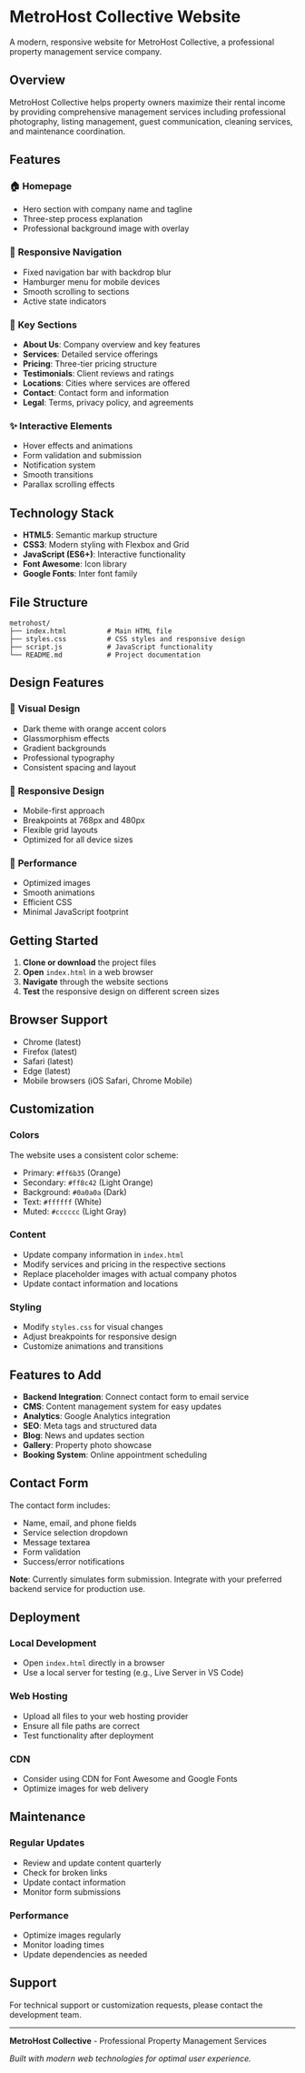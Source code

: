 # MetroHost Collective Website

A modern, responsive website for MetroHost Collective, a professional property management service company.

## Overview

MetroHost Collective helps property owners maximize their rental income by providing comprehensive management services including professional photography, listing management, guest communication, cleaning services, and maintenance coordination.

## Features

### 🏠 **Homepage**
- Hero section with company name and tagline
- Three-step process explanation
- Professional background image with overlay

### 📱 **Responsive Navigation**
- Fixed navigation bar with backdrop blur
- Hamburger menu for mobile devices
- Smooth scrolling to sections
- Active state indicators

### 🎯 **Key Sections**
- **About Us**: Company overview and key features
- **Services**: Detailed service offerings
- **Pricing**: Three-tier pricing structure
- **Testimonials**: Client reviews and ratings
- **Locations**: Cities where services are offered
- **Contact**: Contact form and information
- **Legal**: Terms, privacy policy, and agreements

### ✨ **Interactive Elements**
- Hover effects and animations
- Form validation and submission
- Notification system
- Smooth transitions
- Parallax scrolling effects

## Technology Stack

- **HTML5**: Semantic markup structure
- **CSS3**: Modern styling with Flexbox and Grid
- **JavaScript (ES6+)**: Interactive functionality
- **Font Awesome**: Icon library
- **Google Fonts**: Inter font family

## File Structure

```
metrohost/
├── index.html          # Main HTML file
├── styles.css          # CSS styles and responsive design
├── script.js           # JavaScript functionality
└── README.md           # Project documentation
```

## Design Features

### 🎨 **Visual Design**
- Dark theme with orange accent colors
- Glassmorphism effects
- Gradient backgrounds
- Professional typography
- Consistent spacing and layout

### 📱 **Responsive Design**
- Mobile-first approach
- Breakpoints at 768px and 480px
- Flexible grid layouts
- Optimized for all device sizes

### 🚀 **Performance**
- Optimized images
- Smooth animations
- Efficient CSS
- Minimal JavaScript footprint

## Getting Started

1. **Clone or download** the project files
2. **Open** `index.html` in a web browser
3. **Navigate** through the website sections
4. **Test** the responsive design on different screen sizes

## Browser Support

- Chrome (latest)
- Firefox (latest)
- Safari (latest)
- Edge (latest)
- Mobile browsers (iOS Safari, Chrome Mobile)

## Customization

### Colors
The website uses a consistent color scheme:
- Primary: `#ff6b35` (Orange)
- Secondary: `#ff8c42` (Light Orange)
- Background: `#0a0a0a` (Dark)
- Text: `#ffffff` (White)
- Muted: `#cccccc` (Light Gray)

### Content
- Update company information in `index.html`
- Modify services and pricing in the respective sections
- Replace placeholder images with actual company photos
- Update contact information and locations

### Styling
- Modify `styles.css` for visual changes
- Adjust breakpoints for responsive design
- Customize animations and transitions

## Features to Add

- **Backend Integration**: Connect contact form to email service
- **CMS**: Content management system for easy updates
- **Analytics**: Google Analytics integration
- **SEO**: Meta tags and structured data
- **Blog**: News and updates section
- **Gallery**: Property photo showcase
- **Booking System**: Online appointment scheduling

## Contact Form

The contact form includes:
- Name, email, and phone fields
- Service selection dropdown
- Message textarea
- Form validation
- Success/error notifications

**Note**: Currently simulates form submission. Integrate with your preferred backend service for production use.

## Deployment

### Local Development
- Open `index.html` directly in a browser
- Use a local server for testing (e.g., Live Server in VS Code)

### Web Hosting
- Upload all files to your web hosting provider
- Ensure all file paths are correct
- Test functionality after deployment

### CDN
- Consider using CDN for Font Awesome and Google Fonts
- Optimize images for web delivery

## Maintenance

### Regular Updates
- Review and update content quarterly
- Check for broken links
- Update contact information
- Monitor form submissions

### Performance
- Optimize images regularly
- Monitor loading times
- Update dependencies as needed

## Support

For technical support or customization requests, please contact the development team.

---

**MetroHost Collective** - Professional Property Management Services

*Built with modern web technologies for optimal user experience.* 